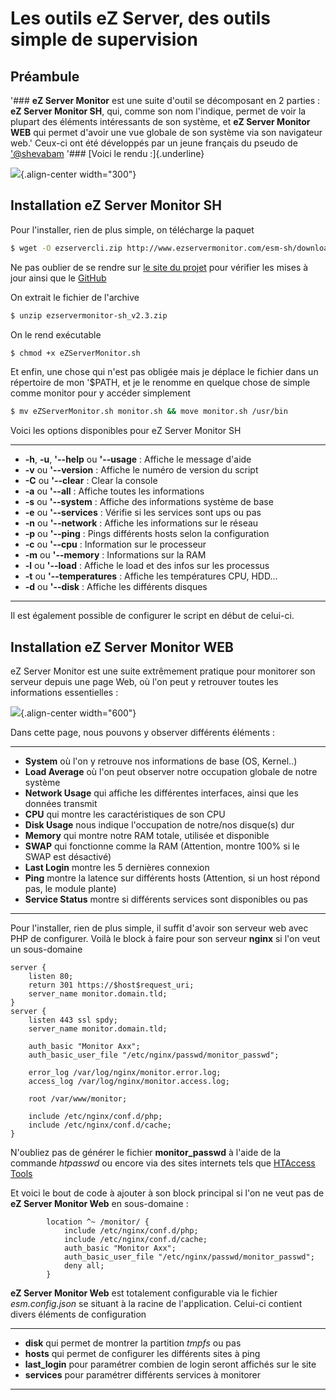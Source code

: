 # Les outils eZ Server, des outils simple de supervision

## Préambule

'### **eZ Server Monitor** est une suite d'outil se décomposant en 2
parties : **eZ Server Monitor SH**, qui, comme son nom l'indique,
permet de voir la plupart des éléments intéressants de son système, et
**eZ Server Monitor WEB** qui permet d'avoir une vue globale de son
système via son navigateur web.'
Ceux-ci ont été développés par un jeune français du pseudo de
['@shevabam](https://twitter.com/shevabam) '### [Voici le rendu
:]{.underline}

![](/esm-sh_dashboard-complete.png){.align-center width="300"}

## Installation eZ Server Monitor SH

Pour l'installer, rien de plus simple, on télécharge la paquet

```bash
$ wget -O ezservercli.zip http://www.ezservermonitor.com/esm-sh/downloads/version/2.3
```

Ne pas oublier de se rendre sur [le site du
projet](http://www.ezservermonitor.com/esm-sh/downloads) pour vérifier
les mises à jour ainsi que le
[GitHub](https://github.com/shevabam/ezservermonitor-sh)

On extrait le fichier de l'archive

```bash
$ unzip ezservermonitor-sh_v2.3.zip
```

On le rend exécutable

```bash
$ chmod +x eZServerMonitor.sh
```

Et enfin, une chose qui n'est pas obligée mais je déplace le fichier
dans un répertoire de mon '$PATH, et je le renomme en quelque chose de
simple comme monitor pour y accéder simplement

```bash
$ mv eZServerMonitor.sh monitor.sh && move monitor.sh /usr/bin
```

Voici les options disponibles pour eZ Server Monitor SH

------------------------------------------------------------------------

  * **-h**, **-u**, **'--help** ou **'--usage** : Affiche le message
    d'aide
  * **-v** ou **'--version** : Affiche le numéro de version du script
  * **-C** ou **'--clear** : Clear la console
  * **-a** ou **'--all** : Affiche toutes les informations
  * **-s** ou **'--system** : Affiche des informations système de base
  * **-e** ou **'--services** : Vérifie si les services sont ups ou pas
  * **-n** ou **'--network** : Affiche les informations sur le réseau
  * **-p** ou **'--ping** : Pings différents hosts selon la
    configuration
  * **-c** ou **'--cpu** : Information sur le processeur
  * **-m** ou **'--memory** : Informations sur la RAM
  * **-l** ou **'--load** : Affiche le load et des infos sur les
    processus
  * **-t** ou **'--temperatures** : Affiche les températures CPU,
    HDD...
  * **-d** ou **'--disk** : Affiche les différents disques

------------------------------------------------------------------------

Il est également possible de configurer le script en début de celui-ci.

## Installation eZ Server Monitor WEB

eZ Server Monitor est une suite extrêmement pratique pour monitorer son
serveur depuis une page Web, où l'on peut y retrouver toutes les
informations essentielles :

![](/ez_serv.jpg){.align-center width="600"}

Dans cette page, nous pouvons y observer différents éléments :

------------------------------------------------------------------------

  * **System** où l'on y retrouve nos informations de base (OS,
    Kernel..)
  * **Load Average** où l'on peut observer notre occupation globale de
    notre système
  * **Network Usage** qui affiche les différentes interfaces, ainsi que
    les données transmit
  * **CPU** qui montre les caractéristiques de son CPU
  * **Disk Usage** nous indique l'occupation de notre/nos disque(s) dur
  * **Memory** qui montre notre RAM totale, utilisée et disponible
  * **SWAP** qui fonctionne comme la RAM (Attention, montre 100% si le
    SWAP est désactivé)
  * **Last Login** montre les 5 dernières connexion
  * **Ping** montre la latence sur différents hosts (Attention, si un
    host répond pas, le module plante)
  * **Service Status** montre si différents services sont disponibles ou
    pas

------------------------------------------------------------------------

Pour l'installer, rien de plus simple, il suffit d'avoir son serveur
web avec PHP de configurer. Voilà le block à faire pour son serveur
**nginx** si l'on veut un sous-domaine

```nginx
server {
    listen 80;
    return 301 https://$host$request_uri;
    server_name monitor.domain.tld;
}
server {
    listen 443 ssl spdy;
    server_name monitor.domain.tld;

    auth_basic "Monitor Axx";
    auth_basic_user_file "/etc/nginx/passwd/monitor_passwd";

    error_log /var/log/nginx/monitor.error.log;
    access_log /var/log/nginx/monitor.access.log;

    root /var/www/monitor;

    include /etc/nginx/conf.d/php;
    include /etc/nginx/conf.d/cache;
}
```

N'oubliez pas de générer le fichier **monitor_passwd** à l'aide de la
commande *htpasswd* ou encore via des sites internets tels que [HTAccess
Tools](https://hostingcanada.org/htpasswd-generator/)

Et voici le bout de code à ajouter à son block principal si l'on ne
veut pas de **eZ Server Monitor Web** en sous-domaine :

```nginx
        location ^~ /monitor/ {
            include /etc/nginx/conf.d/php;
            include /etc/nginx/conf.d/cache;
            auth_basic "Monitor Axx";
            auth_basic_user_file "/etc/nginx/passwd/monitor_passwd";
            deny all;
        }
```

**eZ Server Monitor Web** est totalement configurable via le fichier
*esm.config.json* se situant à la racine de l'application. Celui-ci
contient divers éléments de configuration

------------------------------------------------------------------------

  * **disk** qui permet de montrer la partition *tmpfs* ou pas
  * **hosts** qui permet de configurer les différents sites à ping
  * **last_login** pour paramétrer combien de login seront affichés sur
    le site
  * **services** pour paramétrer différents services à monitorer

------------------------------------------------------------------------
